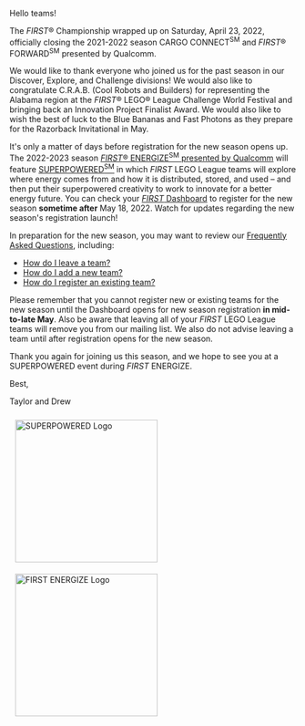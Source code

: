 Hello teams!

The *FIRST*&reg; Championship wrapped up on Saturday, April 23, 2022, officially closing the 2021-2022 season CARGO CONNECT<sup>SM</sup> and *FIRST*&reg; FORWARD<sup>SM</sup> presented by Qualcomm.

We would like to thank everyone who joined us for the past season in our Discover, Explore, and Challenge divisions! We would also like to congratulate C.R.A.B. (Cool Robots and Builders) for representing the Alabama region at the *FIRST*&reg; LEGO&reg; League Challenge World Festival and bringing back an Innovation Project Finalist Award. We would also like to wish the best of luck to the Blue Bananas and Fast Photons as they prepare for the Razorback Invitational in May.

It's only a matter of days before registration for the new season opens up. The 2022-2023 season [*FIRST*&reg; ENERGIZE<sup>SM</sup> presented by Qualcomm](https://www.youtube.com/watch?v=m-qwsMmkFwg) will feature [SUPERPOWERED<sup>SM</sup>](https://www.youtube.com/watch?v=okR1AMFNV3Q) in which *FIRST* LEGO League teams will explore where energy comes from and how it is distributed, stored, and used – and then put their superpowered creativity to work to innovate for a better energy future. You can check your [*FIRST* Dashboard](https://my.firstinspires.org/Dashboard/) to register for the new season **sometime after** May 18, 2022. Watch for updates regarding the new season's registration launch!

In preparation for the new season, you may want to review our [Frequently Asked Questions](https://github.com/drewwhis/first-in-alabama/wiki/Frequently-Asked-Questions), including:
- [How do I leave a team?](https://github.com/drewwhis/first-in-alabama/wiki/Leaving-a-Team)
- [How do I add a new team?](https://github.com/drewwhis/first-in-alabama/wiki/Adding-a-NEW-Team)
- [How do I register an existing team?](https://github.com/drewwhis/first-in-alabama/wiki/Register-an-EXISTING-Team)

Please remember that you cannot register new or existing teams for the new season until the Dashboard opens for new season registration **in mid-to-late May**. Also be aware that leaving all of your *FIRST* LEGO League teams will remove you from our mailing list. We also do not advise leaving a team until after registration opens for the new season.

Thank you again for joining us this season, and we hope to see you at a SUPERPOWERED event during *FIRST* ENERGIZE.

Best, 

Taylor and Drew

<img src="https://i.imgur.com/0j8k8eL.png" alt="SUPERPOWERED Logo" style="float: left; margin: 10px; width: 250px" />
<img src="https://i.imgur.com/CqWR5FZ.png" alt="FIRST ENERGIZE Logo" style="float: left; margin: 10px; width: 250px" />
<br />